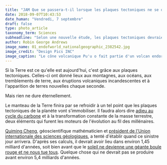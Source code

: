 ```yaml
---
title: "JAM Que se passera-t-il lorsque les plaques tectoniques ne se déplaceront plus ?"
date: 2018-09-07T10:43:53
date_human: "Vendredi, 7 septembre"
draft: false
type: photo_article
taxonomy_term: Sciences
subheadline: "Selon une nouvelle étude, les plaques tectoniques devraient s’immobiliser dans 1,45 milliard d’années."
author: Robin George Andrews
image_name: 01_endofworld_nationalgeographic_2382542.jpg
image_credit: "Design Pics INC"
image_caption: "Le cône volcanique Pu'u o fait partie d'un volcan endormi du parc national de Haleakalā, situé sur l'île de Maui, à Hawaï."
---
```


<p>Si la Terre est ce qu'elle est aujourd'hui, c'est grâce aux plaques tectoniques. Celles-ci ont donné lieux&nbsp;aux&nbsp;montagnes, aux océans, aux tremblements de terre, aux éruptions volcaniques incandescentes et à l'apparition de terres nouvelles chaque seconde.</p>

<p>Mais rien ne dure éternellement.</p>

<p>Le manteau de la Terre finira par se refroidir à un tel point que les plaques tectoniques de la planète vont s’immobiliser. Il faudra alors dire <a href="https://deepcarbon.net/feature/subduction-and-deep-carbon-cycle">adieu au cycle du carbone</a>&nbsp;et&nbsp;à la transformation constante de la masse terrestre, deux éléments qui furent les moteurs de l'évolution au fil des millénaires.</p>

<p><a href="http://lassonde.yorku.ca/users/qiumingcheng">Quiming Cheng</a>, géoscientifique mathématicien et <a href="http://iugs.org/index.php?page=directory#EC">président de l'Union internationale des sciences géologiques</a>, a tenté d'établir quand ce sinistre jour arrivera. D'après ses calculs, il devrait avoir lieu dans environ 1,45 milliard d'années, soit bien avant que le <a href="https://www.universetoday.com/12648/will-earth-survive-when-the-sun-becomes-a-red-giant/">soleil ne devienne une&nbsp;géante boule rouge et ne nous tue tous</a>. Quelque chose qui ne devrait pas se produire avant environ 5,4 milliards d'années.</p>

